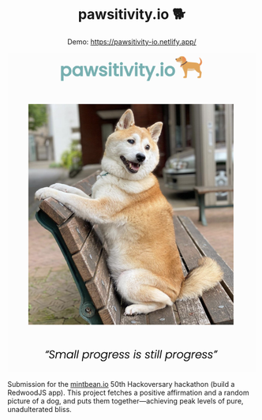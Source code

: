 <div align=center>
<h1>pawsitivity.io 🐕</h1>

Demo: https://pawsitivity-io.netlify.app/
</div>

[![Landing page of pawsitivity](https://github.com/brewsterbhg/pawsitivity/blob/master/meta/screenshots/landing.png?raw=true)](https://github.com/brewsterbhg/pawsitivity/blob/master/meta/screenshots/landing.png?raw=true)

Submission for the [mintbean.io](https://www.mintbean.io/) 50th Hackoversary hackathon (build a RedwoodJS app). This project fetches a positive affirmation and a random picture of a dog, and puts them together—achieving peak levels of pure, unadulterated bliss.
